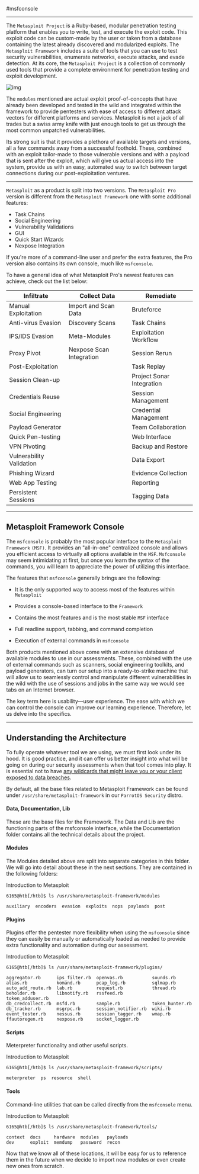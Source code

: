 #msfconsole 
___

The `Metasploit Project` is a Ruby-based, modular penetration testing platform that enables you to write, test, and execute the exploit code. This exploit code can be custom-made by the user or taken from a database containing the latest already discovered and modularized exploits. The `Metasploit Framework` includes a suite of tools that you can use to test security vulnerabilities, enumerate networks, execute attacks, and evade detection. At its core, the `Metasploit Project` is a collection of commonly used tools that provide a complete environment for penetration testing and exploit development.

![img](https://academy.hackthebox.com/storage/modules/39/S02_SS01.png)

The `modules` mentioned are actual exploit proof-of-concepts that have already been developed and tested in the wild and integrated within the framework to provide pentesters with ease of access to different attack vectors for different platforms and services. Metasploit is not a jack of all trades but a swiss army knife with just enough tools to get us through the most common unpatched vulnerabilities.

Its strong suit is that it provides a plethora of available targets and versions, all a few commands away from a successful foothold. These, combined with an exploit tailor-made to those vulnerable versions and with a payload that is sent after the exploit, which will give us actual access into the system, provide us with an easy, automated way to switch between target connections during our post-exploitation ventures.

___

`Metasploit` as a product is split into two versions. The `Metasploit Pro` version is different from the `Metasploit Framework` one with some additional features:

-   Task Chains
-   Social Engineering
-   Vulnerability Validations
-   GUI
-   Quick Start Wizards
-   Nexpose Integration

If you're more of a command-line user and prefer the extra features, the Pro version also contains its own console, much like `msfconsole`.

To have a general idea of what Metasploit Pro's newest features can achieve, check out the list below:

| **Infiltrate** | **Collect Data** | **Remediate** |
| --- | --- | --- |
| Manual Exploitation | Import and Scan Data | Bruteforce |
| Anti-virus Evasion | Discovery Scans | Task Chains |
| IPS/IDS Evasion | Meta-Modules | Exploitation Workflow |
| Proxy Pivot | Nexpose Scan Integration | Session Rerun |
| Post-Exploitation |  | Task Replay |
| Session Clean-up |  | Project Sonar Integration |
| Credentials Reuse |  | Session Management |
| Social Engineering |  | Credential Management |
| Payload Generator |  | Team Collaboration |
| Quick Pen-testing |  | Web Interface |
| VPN Pivoting |  | Backup and Restore |
| Vulnerability Validation |  | Data Export |
| Phishing Wizard |  | Evidence Collection |
| Web App Testing |  | Reporting |
| Persistent Sessions |  | Tagging Data |

___

## Metasploit Framework Console

The `msfconsole` is probably the most popular interface to the `Metasploit Framework` `(MSF)`. It provides an "all-in-one" centralized console and allows you efficient access to virtually all options available in the `MSF`. `Msfconsole` may seem intimidating at first, but once you learn the syntax of the commands, you will learn to appreciate the power of utilizing this interface.

The features that `msfconsole` generally brings are the following:

-   It is the only supported way to access most of the features within `Metasploit`
    
-   Provides a console-based interface to the `Framework`
    
-   Contains the most features and is the most stable `MSF` interface
    
-   Full readline support, tabbing, and command completion
    
-   Execution of external commands in `msfconsole`
    

Both products mentioned above come with an extensive database of available modules to use in our assessments. These, combined with the use of external commands such as scanners, social engineering toolkits, and payload generators, can turn our setup into a ready-to-strike machine that will allow us to seamlessly control and manipulate different vulnerabilities in the wild with the use of sessions and jobs in the same way we would see tabs on an Internet browser.

The key term here is usability—user experience. The ease with which we can control the console can improve our learning experience. Therefore, let us delve into the specifics.

___

## Understanding the Architecture

To fully operate whatever tool we are using, we must first look under its hood. It is good practice, and it can offer us better insight into what will be going on during our security assessments when that tool comes into play. It is essential not to have [any wildcards that might leave you or your client exposed to data breaches](https://blog.cobaltstrike.com/2016/09/28/cobalt-strike-rce-active-exploitation-reported/).

By default, all the base files related to Metasploit Framework can be found under `/usr/share/metasploit-framework` in our `ParrotOS Security` distro.

#### Data, Documentation, Lib

These are the base files for the Framework. The Data and Lib are the functioning parts of the msfconsole interface, while the Documentation folder contains all the technical details about the project.

#### Modules

The Modules detailed above are split into separate categories in this folder. We will go into detail about these in the next sections. They are contained in the following folders:

Introduction to Metasploit

```shell
6165@htb[/htb]$ ls /usr/share/metasploit-framework/modules

auxiliary  encoders  evasion  exploits  nops  payloads  post
```

#### Plugins

Plugins offer the pentester more flexibility when using the `msfconsole` since they can easily be manually or automatically loaded as needed to provide extra functionality and automation during our assessment.

Introduction to Metasploit

```shell
6165@htb[/htb]$ ls /usr/share/metasploit-framework/plugins/

aggregator.rb      ips_filter.rb  openvas.rb           sounds.rb
alias.rb           komand.rb      pcap_log.rb          sqlmap.rb
auto_add_route.rb  lab.rb         request.rb           thread.rb
beholder.rb        libnotify.rb   rssfeed.rb           token_adduser.rb
db_credcollect.rb  msfd.rb        sample.rb            token_hunter.rb
db_tracker.rb      msgrpc.rb      session_notifier.rb  wiki.rb
event_tester.rb    nessus.rb      session_tagger.rb    wmap.rb
ffautoregen.rb     nexpose.rb     socket_logger.rb
```

#### Scripts

Meterpreter functionality and other useful scripts.

Introduction to Metasploit

```shell
6165@htb[/htb]$ ls /usr/share/metasploit-framework/scripts/

meterpreter  ps  resource  shell
```

#### Tools

Command-line utilities that can be called directly from the `msfconsole` menu.

Introduction to Metasploit

```shell
6165@htb[/htb]$ ls /usr/share/metasploit-framework/tools/

context  docs     hardware  modules   payloads
dev      exploit  memdump   password  recon
```

Now that we know all of these locations, it will be easy for us to reference them in the future when we decide to import new modules or even create new ones from scratch.